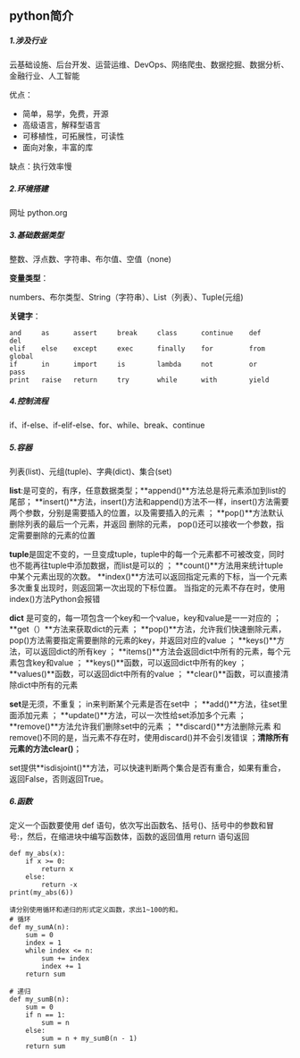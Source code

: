 ## python简介

##### 1.涉及行业

云基础设施、后台开发、运营运维、DevOps、网络爬虫、数据挖掘、数据分析、金融行业、人工智能

优点：

- 简单，易学，免费，开源
- 高级语言，解释型语言
- 可移植性，可拓展性，可读性
- 面向对象，丰富的库

缺点：执行效率慢

##### 2.环境搭建

网址 python.org

##### 3.基础数据类型

整数、浮点数、字符串、布尔值、空值（none)

**变量类型**：

numbers、布尔类型、String（字符串）、List（列表）、Tuple(元组)

**关键字**：

```
and     as      assert     break     class      continue    def     del
elif    else    except     exec      finally    for         from    global
if      in      import     is        lambda     not         or      pass
print   raise   return     try       while      with        yield
```



##### 4.控制流程

if、if-else、if-elif-else、for、while、break、continue

##### 5.容器

列表(list)、元组(tuple)、字典(dict)、集合(set)

**list**:是可变的，有序，任意数据类型；**append()**方法总是将元素添加到list的尾部； **insert()**方法，insert()方法和append()方法不一样，insert()方法需要两个参数，分别是需要插入的位置，以及需要插入的元素 ； **pop()**方法默认删除列表的最后一个元素，并返回 删除的元素， pop()还可以接收一个参数，指定需要删除的元素的位置 

 **tuple**是固定不变的，一旦变成tuple，tuple中的每一个元素都不可被改变，同时也不能再往tuple中添加数据，而list是可以的 ； **count()**方法用来统计tuple中某个元素出现的次数。  **index()**方法可以返回指定元素的下标，当一个元素多次重复出现时，则返回第一次出现的下标位置。  当指定的元素不存在时，使用index()方法Python会报错 

 **dict** 是可变的，每一项包含一个key和一个value，key和value是一一对应的 ； **get（）**方法来获取dict的元素 ； **pop()**方法，允许我们快速删除元素，pop()方法需要指定需要删除的元素的key，并返回对应的value ； **keys()**方法，可以返回dict的所有key ； **items()**方法会返回dict中所有的元素，每个元素包含key和value ； **keys()**函数，可以返回dict中所有的key ； **values()**函数，可以返回dict中所有的value ； **clear()**函数，可以直接清除dict中所有的元素 

**set**是无须，不重复； in来判断某个元素是否在set中 ； **add()**方法，往set里面添加元素 ； **update()**方法，可以一次性给set添加多个元素 ； **remove()**方法允许我们删除set中的元素 ； **discard()**方法删除元素  和remove()不同的是，当元素不存在时，使用discard()并不会引发错误 ；**清除所有元素的方法clear()**；

 set提供**isdisjoint()**方法，可以快速判断两个集合是否有重合，如果有重合，返回False，否则返回True。 

##### 6.函数

 定义一个函数要使用 def 语句，依次写出函数名、括号()、括号中的参数和冒号:，然后，在缩进块中编写函数体，函数的返回值用 return 语句返回 

```
def my_abs(x):
    if x >= 0:
        return x
    else:
        return -x
print(my_abs(6))

请分别使用循环和递归的形式定义函数，求出1~100的和。
# 循环
def my_sumA(n):
    sum = 0
    index = 1
    while index <= n:
        sum += index
        index += 1
    return sum

# 递归
def my_sumB(n):
    sum = 0
    if n == 1:
        sum = n
    else:
        sum = n + my_sumB(n - 1)
    return sum
    
```

